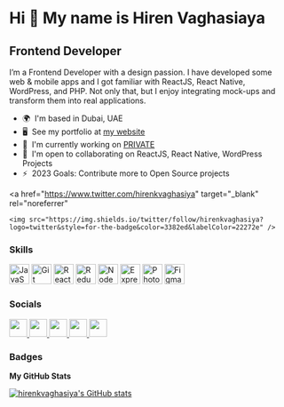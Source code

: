 Hi 👋 My name is Hiren Vaghasiaya
===============================

Frontend Developer
------------------

I’m a Frontend Developer with a design passion. I have developed some web & mobile apps and I got familiar with ReactJS, React Native, WordPress, and PHP. Not only that, but I enjoy integrating mock-ups and transform them into real applications.

* 🌍  I'm based in Dubai, UAE
* 🖥️  See my portfolio at [my website](http://www.hirenkvaghasiya.com/)
* 🚀  I'm currently working on [PRIVATE](http://github.com/hirenkvaghasiya/)
* 🤝  I'm open to collaborating on ReactJS, React Native, WordPress Projects
* ⚡  2023 Goals: Contribute more to Open Source projects

<a 
    href="https://www.twitter.com/hirenkvaghasiya" 
    target="_blank" 
    rel="noreferrer"
>
    <img src="https://img.shields.io/twitter/follow/hirenkvaghasiya?logo=twitter&style=for-the-badge&color=3382ed&labelColor=22272e" />
</a>

### Skills


<p align="left">
<a href="https://developer.mozilla.org/en-US/docs/Web/JavaScript" target="_blank" rel="noreferrer"><img src="https://raw.githubusercontent.com/danielcranney/readme-generator/main/public/icons/skills/javascript-colored.svg" width="36" height="36" alt="JavaScript" /></a>
<a href="https://git-scm.com/" target="_blank" rel="noreferrer"><img src="https://raw.githubusercontent.com/danielcranney/readme-generator/main/public/icons/skills/git-colored.svg" width="36" height="36" alt="Git" /></a>
<a href="https://reactjs.org/" target="_blank" rel="noreferrer"><img src="https://raw.githubusercontent.com/danielcranney/readme-generator/main/public/icons/skills/react-colored.svg" width="36" height="36" alt="React" /></a>
<a href="https://redux.js.org/" target="_blank" rel="noreferrer"><img src="https://raw.githubusercontent.com/danielcranney/readme-generator/main/public/icons/skills/redux-colored.svg" width="36" height="36" alt="Redux" /></a>
<a href="https://nodejs.org/en/" target="_blank" rel="noreferrer"><img src="https://raw.githubusercontent.com/danielcranney/readme-generator/main/public/icons/skills/nodejs-colored.svg" width="36" height="36" alt="NodeJS" /></a>
<a href="https://expressjs.com/" target="_blank" rel="noreferrer"><img src="https://raw.githubusercontent.com/danielcranney/readme-generator/main/public/icons/skills/express-colored.svg" width="36" height="36" alt="Express" /></a>
<a href="https://www.adobe.com/uk/products/photoshop.html" target="_blank" rel="noreferrer"><img src="https://raw.githubusercontent.com/danielcranney/readme-generator/main/public/icons/skills/photoshop-colored.svg" width="36" height="36" alt="Photoshop" /></a>
<a href="https://www.figma.com/" target="_blank" rel="noreferrer"><img src="https://raw.githubusercontent.com/danielcranney/readme-generator/main/public/icons/skills/figma-colored.svg" width="36" height="36" alt="Figma" /></a>
</p>


### Socials

<p align="left">
<a href="http://www.instagram.com/hirenkvaghasiya" target="_blank" rel="noreferrer">
<img src="https://raw.githubusercontent.com/danielcranney/readme-generator/main/public/icons/socials/instagram.svg" width="32" height="32" />
</a>

<a href="https://www.github.com/hirenkvaghasiya" target="_blank" rel="noreferrer">
<img src="https://raw.githubusercontent.com/danielcranney/readme-generator/main/public/icons/socials/github.svg" width="32" height="32" />
</a>

<a href="https://www.linkedin.com/in/hirenkvaghasiya" target="_blank" rel="noreferrer">
<img src="https://raw.githubusercontent.com/danielcranney/readme-generator/main/public/icons/socials/linkedin.svg" width="32" height="32" />
</a>

<a href="https://www.facebook.com/hirenkvaghasiya" target="_blank" rel="noreferrer">
<img src="https://raw.githubusercontent.com/danielcranney/readme-generator/main/public/icons/socials/facebook.svg" width="32" height="32" />
</a>

<a href="https://www.twitter.com/hirenkvaghasiya" target="_blank" rel="noreferrer">
<img src="https://raw.githubusercontent.com/danielcranney/readme-generator/main/public/icons/socials/twitter.svg" width="32" height="32" />
</a>
</p>

### Badges

<b>My GitHub Stats</b>

<a href="http://www.github.com/hirenkvaghasiya"><img src="https://github-readme-stats.vercel.app/api?username=hirenkvaghasiya&show_icons=true&hide=issues,&count_private=true&title_color=3382ed&text_color=ffffff&icon_color=3382ed&bg_color=333333&hide_border=true&show_icons=true" alt="hirenkvaghasiya's GitHub stats" /></a>

<br /><br /><br /><br /><br /><br /><br />

<!---
vaghasiyaharryk/vaghasiyaharryk is a ✨ special ✨ repository because its `README.md` (this file) appears on your GitHub profile.
You can click the Preview link to take a look at your changes.
--->